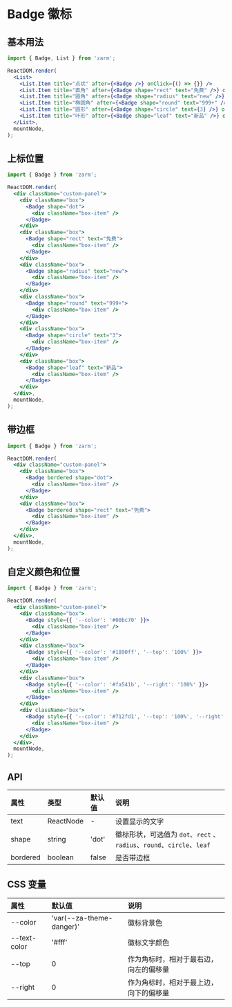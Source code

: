 # Badge 徽标

## 基本用法

```jsx
import { Badge, List } from 'zarm';

ReactDOM.render(
  <List>
    <List.Item title="点状" after={<Badge />} onClick={() => {}} />
    <List.Item title="直角" after={<Badge shape="rect" text="免费" />} onClick={() => {}} />
    <List.Item title="圆角" after={<Badge shape="radius" text="new" />} onClick={() => {}} />
    <List.Item title="椭圆角" after={<Badge shape="round" text="999+" />} onClick={() => {}} />
    <List.Item title="圆形" after={<Badge shape="circle" text={3} />} onClick={() => {}} />
    <List.Item title="叶形" after={<Badge shape="leaf" text="新品" />} onClick={() => {}} />
  </List>,
  mountNode,
);
```

## 上标位置

```jsx
import { Badge } from 'zarm';

ReactDOM.render(
  <div className="custom-panel">
    <div className="box">
      <Badge shape="dot">
        <div className="box-item" />
      </Badge>
    </div>
    <div className="box">
      <Badge shape="rect" text="免费">
        <div className="box-item" />
      </Badge>
    </div>
    <div className="box">
      <Badge shape="radius" text="new">
        <div className="box-item" />
      </Badge>
    </div>
    <div className="box">
      <Badge shape="round" text="999+">
        <div className="box-item" />
      </Badge>
    </div>
    <div className="box">
      <Badge shape="circle" text="3">
        <div className="box-item" />
      </Badge>
    </div>
    <div className="box">
      <Badge shape="leaf" text="新品">
        <div className="box-item" />
      </Badge>
    </div>
  </div>,
  mountNode,
);
```

## 带边框

```jsx
import { Badge } from 'zarm';

ReactDOM.render(
  <div className="custom-panel">
    <div className="box">
      <Badge bordered shape="dot">
        <div className="box-item" />
      </Badge>
    </div>
    <div className="box">
      <Badge bordered shape="rect" text="免费">
        <div className="box-item" />
      </Badge>
    </div>
  </div>,
  mountNode,
);
```

## 自定义颜色和位置

```jsx
import { Badge } from 'zarm';

ReactDOM.render(
  <div className="custom-panel">
    <div className="box">
      <Badge style={{ '--color': '#00bc70' }}>
        <div className="box-item" />
      </Badge>
    </div>
    <div className="box">
      <Badge style={{ '--color': '#1890ff', '--top': '100%' }}>
        <div className="box-item" />
      </Badge>
    </div>
    <div className="box">
      <Badge style={{ '--color': '#fa541b', '--right': '100%' }}>
        <div className="box-item" />
      </Badge>
    </div>
    <div className="box">
      <Badge style={{ '--color': '#712fd1', '--top': '100%', '--right': '100%' }}>
        <div className="box-item" />
      </Badge>
    </div>
  </div>,
  mountNode,
);
```

## API

| 属性     | 类型      | 默认值 | 说明                                                                   |
| :------- | :-------- | :----- | :--------------------------------------------------------------------- |
| text     | ReactNode | -      | 设置显示的文字                                                         |
| shape    | string    | 'dot'  | 徽标形状，可选值为 `dot`、`rect` 、`radius`、`round`、`circle`、`leaf` |
| bordered | boolean   | false  | 是否带边框                                                             |

## CSS 变量

| 属性         | 默认值                   | 说明                                   |
| :----------- | :----------------------- | :------------------------------------- |
| --color      | 'var(--za-theme-danger)' | 徽标背景色                             |
| --text-color | '#fff'                   | 徽标文字颜色                           |
| --top        | 0                        | 作为角标时，相对于最右边，向左的偏移量 |
| --right      | 0                        | 作为角标时，相对于最上边，向下的偏移量 |
